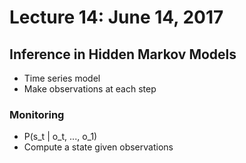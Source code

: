 # Lecture 14: June 14, 2017

## Inference in Hidden Markov Models
- Time series model
- Make observations at each step

### Monitoring
- P(s_t | o_t, ..., o_1)
- Compute a state given observations

